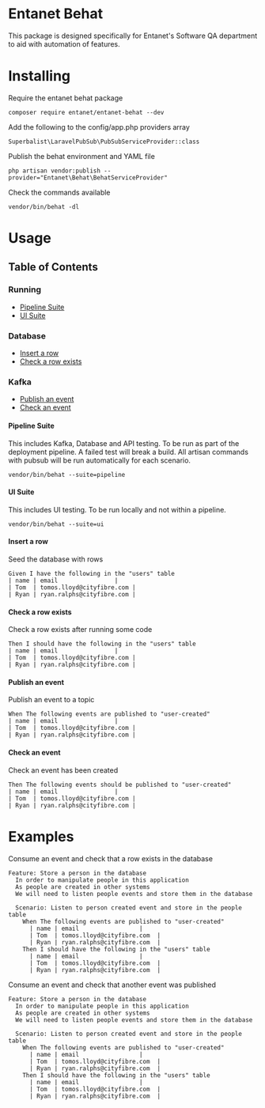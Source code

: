 # **Entanet Behat**
This package is designed specifically for Entanet's Software QA department to aid with automation of features.

# Installing

Require the entanet behat package
```
composer require entanet/entanet-behat --dev
```

Add the following to the config/app.php providers array
```
Superbalist\LaravelPubSub\PubSubServiceProvider::class
```

Publish the behat environment and YAML file
```
php artisan vendor:publish --provider="Entanet\Behat\BehatServiceProvider"
```

Check the commands available
```
vendor/bin/behat -dl
```

# Usage

## Table of Contents

### Running
- [Pipeline Suite](#pipeline-suite)
- [UI Suite](#ui-suite)

### Database
- [Insert a row](#insert-a-row)
- [Check a row exists](#check-a-row-exists)

### Kafka
- [Publish an event](#publish-an-event)
- [Check an event](#check-an-event)

#### Pipeline Suite
This includes Kafka, Database and API testing. To be run as part of the deployment pipeline. 
A failed test will break a build. All artisan commands with pubsub will be run automatically 
for each scenario.
```
vendor/bin/behat --suite=pipeline
```

#### UI Suite
This includes UI testing. To be run locally and not within a pipeline.
```
vendor/bin/behat --suite=ui
```

#### Insert a row
Seed the database with rows
```gherkin
Given I have the following in the "users" table
| name | email                |
| Tom  | tomos.lloyd@cityfibre.com |
| Ryan | ryan.ralphs@cityfibre.com |
```

#### Check a row exists
Check a row exists after running some code
```gherkin
Then I should have the following in the "users" table
| name | email                |
| Tom  | tomos.lloyd@cityfibre.com |
| Ryan | ryan.ralphs@cityfibre.com |
```

#### Publish an event
Publish an event to a topic
```gherkin
When The following events are published to "user-created"
| name | email                |
| Tom  | tomos.lloyd@cityfibre.com |
| Ryan | ryan.ralphs@cityfibre.com |
```

#### Check an event
Check an event has been created
```gherkin
Then The following events should be published to "user-created"
| name | email                |
| Tom  | tomos.lloyd@cityfibre.com |
| Ryan | ryan.ralphs@cityfibre.com |
```

# Examples
Consume an event and check that a row exists in the database
```gherkin
Feature: Store a person in the database
  In order to manipulate people in this application
  As people are created in other systems
  We will need to listen people events and store them in the database

  Scenario: Listen to person created event and store in the people table
    When The following events are published to "user-created"
      | name | email                 |
      | Tom  | tomos.lloyd@cityfibre.com  |
      | Ryan | ryan.ralphs@cityfibre.com  |
    Then I should have the following in the "users" table
      | name | email                 |
      | Tom  | tomos.lloyd@cityfibre.com  |
      | Ryan | ryan.ralphs@cityfibre.com  |
```

Consume an event and check that another event was published
```gherkin
Feature: Store a person in the database
  In order to manipulate people in this application
  As people are created in other systems
  We will need to listen people events and store them in the database

  Scenario: Listen to person created event and store in the people table
    When The following events are published to "user-created"
      | name | email                 |
      | Tom  | tomos.lloyd@cityfibre.com  |
      | Ryan | ryan.ralphs@cityfibre.com  |
    Then I should have the following in the "users" table
      | name | email                 |
      | Tom  | tomos.lloyd@cityfibre.com  |
      | Ryan | ryan.ralphs@cityfibre.com  |
```


